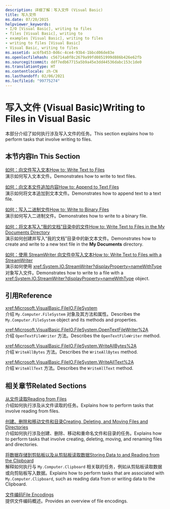 ```yaml
---
description: 详细了解：写入文件 (Visual Basic)
title: 写入文件
ms.date: 07/20/2015
helpviewer_keywords:
- I/O [Visual Basic], writing to files
- files [Visual Basic], writing to
- examples [Visual Basic], writing to files
- writing to files [Visual Basic]
- Visual Basic, writing to files
ms.assetid: ac6fb453-0d6c-4ce4-93b4-1bbcd06de83e
ms.openlocfilehash: c56714a0f8c2679a99fd0851999d886b426e62fb
ms.sourcegitcommit: ddf7edb67715a5b9a45e3dd44536dabc153c1de0
ms.translationtype: HT
ms.contentlocale: zh-CN
ms.lasthandoff: 02/06/2021
ms.locfileid: "99775274"
---
```

# <a name="writing-to-files-in-visual-basic"></a><span data-ttu-id="e2bc4-103">写入文件 (Visual Basic)</span><span class="sxs-lookup"><span data-stu-id="e2bc4-103">Writing to Files in Visual Basic</span></span>

<span data-ttu-id="e2bc4-104">本部分介绍了如何执行涉及写入文件的任务。</span><span class="sxs-lookup"><span data-stu-id="e2bc4-104">This section explains how to perform tasks that involve writing to files.</span></span>  
  
## <a name="in-this-section"></a><span data-ttu-id="e2bc4-105">本节内容</span><span class="sxs-lookup"><span data-stu-id="e2bc4-105">In This Section</span></span>  

 [<span data-ttu-id="e2bc4-106">如何：向文件写入文本</span><span class="sxs-lookup"><span data-stu-id="e2bc4-106">How to: Write Text to Files</span></span>](how-to-write-text-to-files.md)  
 <span data-ttu-id="e2bc4-107">演示如何写入文本文件。</span><span class="sxs-lookup"><span data-stu-id="e2bc4-107">Demonstrates how to write to text files.</span></span>  
  
 [<span data-ttu-id="e2bc4-108">如何：向文本文件追加内容</span><span class="sxs-lookup"><span data-stu-id="e2bc4-108">How to: Append to Text Files</span></span>](how-to-append-to-text-files.md)  
 <span data-ttu-id="e2bc4-109">演示如何将文本追加到文本文件。</span><span class="sxs-lookup"><span data-stu-id="e2bc4-109">Demonstrates how to append text to a text file.</span></span>  
  
 [<span data-ttu-id="e2bc4-110">如何：写入二进制文件</span><span class="sxs-lookup"><span data-stu-id="e2bc4-110">How to: Write to Binary Files</span></span>](how-to-write-to-binary-files.md)  
 <span data-ttu-id="e2bc4-111">演示如何写入二进制文件。</span><span class="sxs-lookup"><span data-stu-id="e2bc4-111">Demonstrates how to write to a binary file.</span></span>  
  
 [<span data-ttu-id="e2bc4-112">如何：将文本写入“我的文档”目录中的文件</span><span class="sxs-lookup"><span data-stu-id="e2bc4-112">How to: Write Text to Files in the My Documents Directory</span></span>](how-to-write-text-to-files-in-the-my-documents-directory.md)  
 <span data-ttu-id="e2bc4-113">演示如何创建并写入“我的文档”目录中的新文本文件。</span><span class="sxs-lookup"><span data-stu-id="e2bc4-113">Demonstrates how to create and write to a new text file in the **My Documents** directory.</span></span>  
  
 [<span data-ttu-id="e2bc4-114">如何：使用 StreamWriter 向文件中写入文本</span><span class="sxs-lookup"><span data-stu-id="e2bc4-114">How to: Write Text to Files with a StreamWriter</span></span>](how-to-write-text-to-files-with-a-streamwriter.md)  
 <span data-ttu-id="e2bc4-115">演示如何使用 <xref:System.IO.StreamWriter?displayProperty=nameWithType> 对象写入文件。</span><span class="sxs-lookup"><span data-stu-id="e2bc4-115">Demonstrates how to write to a file with a <xref:System.IO.StreamWriter?displayProperty=nameWithType> object.</span></span>  
  
## <a name="reference"></a><span data-ttu-id="e2bc4-116">引用</span><span class="sxs-lookup"><span data-stu-id="e2bc4-116">Reference</span></span>  

 <xref:Microsoft.VisualBasic.FileIO.FileSystem>  
 <span data-ttu-id="e2bc4-117">介绍 `My.Computer.FileSystem` 对象及其方法和属性。</span><span class="sxs-lookup"><span data-stu-id="e2bc4-117">Describes the `My.Computer.FileSystem` object and its methods and properties.</span></span>  
  
 <xref:Microsoft.VisualBasic.FileIO.FileSystem.OpenTextFileWriter%2A>  
 <span data-ttu-id="e2bc4-118">介绍 `OpenTextFileWriter` 方法。</span><span class="sxs-lookup"><span data-stu-id="e2bc4-118">Describes the `OpenTextFileWriter` method.</span></span>  
  
 <xref:Microsoft.VisualBasic.FileIO.FileSystem.WriteAllBytes%2A>  
 <span data-ttu-id="e2bc4-119">介绍 `WriteAllBytes` 方法。</span><span class="sxs-lookup"><span data-stu-id="e2bc4-119">Describes the `WriteAllBytes` method.</span></span>  
  
 <xref:Microsoft.VisualBasic.FileIO.FileSystem.WriteAllText%2A>  
 <span data-ttu-id="e2bc4-120">介绍 `WriteAllText` 方法。</span><span class="sxs-lookup"><span data-stu-id="e2bc4-120">Describes the `WriteAllText` method.</span></span>  
  
## <a name="related-sections"></a><span data-ttu-id="e2bc4-121">相关章节</span><span class="sxs-lookup"><span data-stu-id="e2bc4-121">Related Sections</span></span>  

 [<span data-ttu-id="e2bc4-122">从文件读取</span><span class="sxs-lookup"><span data-stu-id="e2bc4-122">Reading from Files</span></span>](reading-from-files.md)  
 <span data-ttu-id="e2bc4-123">介绍如何执行涉及从文件读取的任务。</span><span class="sxs-lookup"><span data-stu-id="e2bc4-123">Explains how to perform tasks that involve reading from files.</span></span>  
  
 [<span data-ttu-id="e2bc4-124">创建、删除和移动文件和目录</span><span class="sxs-lookup"><span data-stu-id="e2bc4-124">Creating, Deleting, and Moving Files and Directories</span></span>](creating-deleting-and-moving-files-and-directories.md)  
 <span data-ttu-id="e2bc4-125">介绍如何执行涉及创建、删除、移动和重命名文件和目录的任务。</span><span class="sxs-lookup"><span data-stu-id="e2bc4-125">Explains how to perform tasks that involve creating, deleting, moving, and renaming files and directories.</span></span>  
  
 [<span data-ttu-id="e2bc4-126">将数据存储到剪贴板以及从剪贴板读取数据</span><span class="sxs-lookup"><span data-stu-id="e2bc4-126">Storing Data to and Reading from the Clipboard</span></span>](../computer-resources/storing-data-to-and-reading-from-the-clipboard.md)  
 <span data-ttu-id="e2bc4-127">解释如何执行与 `My.Computer.Clipboard` 相关联的任务，例如从剪贴板读取数据或向剪贴板写入数据。</span><span class="sxs-lookup"><span data-stu-id="e2bc4-127">Explains how to perform tasks that are associated with `My.Computer.Clipboard`, such as reading data from or writing data to the Clipboard.</span></span>  
  
 [<span data-ttu-id="e2bc4-128">文件编码</span><span class="sxs-lookup"><span data-stu-id="e2bc4-128">File Encodings</span></span>](file-encodings.md)  
 <span data-ttu-id="e2bc4-129">提供文件编码概述。</span><span class="sxs-lookup"><span data-stu-id="e2bc4-129">Provides an overview of file encodings.</span></span>

